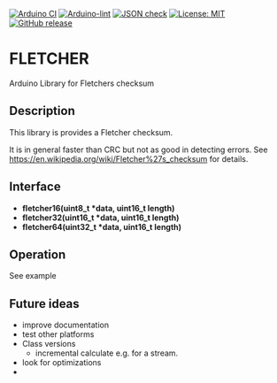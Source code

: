 
[![Arduino CI](https://github.com/RobTillaart/FLETCHER/workflows/Arduino%20CI/badge.svg)](https://github.com/marketplace/actions/arduino_ci)
[![Arduino-lint](https://github.com/RobTillaart/FLETCHER/actions/workflows/arduino-lint.yml/badge.svg)](https://github.com/RobTillaart/FLETCHER/actions/workflows/arduino-lint.yml)
[![JSON check](https://github.com/RobTillaart/FLETCHER/actions/workflows/jsoncheck.yml/badge.svg)](https://github.com/RobTillaart/FLETCHER/actions/workflows/jsoncheck.yml)
[![License: MIT](https://img.shields.io/badge/license-MIT-green.svg)](https://github.com/RobTillaart/FLETCHER/blob/master/LICENSE)
[![GitHub release](https://img.shields.io/github/release/RobTillaart/FLETCHER.svg?maxAge=3600)](https://github.com/RobTillaart/FLETCHER/releases)


# FLETCHER

Arduino Library for Fletchers checksum


## Description

This library is provides a Fletcher checksum.

It is in general faster than CRC but not as good in detecting errors.
See https://en.wikipedia.org/wiki/Fletcher%27s_checksum for details.


## Interface

- **fletcher16(uint8_t \*data, uint16_t length)**
- **fletcher32(uint16_t \*data, uint16_t length)**
- **fletcher64(uint32_t \*data, uint16_t length)**


## Operation

See example


## Future ideas

- improve documentation
- test other platforms
- Class versions
  - incremental calculate e.g. for a stream.
- look for optimizations 
- 

